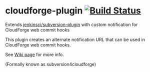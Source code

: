 cloudforge-plugin [![Build Status](https://jenkins.ci.cloudbees.com/job/plugins/job/cloudforge-plugin/badge/icon)](https://jenkins.ci.cloudbees.com/job/plugins/job/cloudforge-plugin/)
=====================

Extends [jenkinsci/subversion-plugin](//github.com/jenkinsci/subversion-plugin) with custom notification for CloudForge web commit hooks

This plugin creates an alternate notification URL that can be used in CloudForge web commit hooks.

See [Wiki page](https://wiki.jenkins-ci.org/display/JENKINS/CloudForge+plugin "CloudForge plugin wiki") for more info.

(Formally known as subversion4cloudforge)

